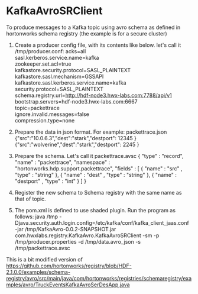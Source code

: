 # KafkaAvroSRClient 
To produce messages to a Kafka topic using avro schema as defined in hortonworks schema registry (the example is for a secure cluster)

1. Create a producer config file, with its contents like below. let's call it /tmp/producer.conf:
acks=all  
sasl.kerberos.service.name=kafka  
zookeeper.set.acl=true  
kafkastore.security.protocol=SASL_PLAINTEXT  
kafkastore.sasl.mechanism=GSSAPI  
kafkastore.sasl.kerberos.service.name=kafka  
security.protocol=SASL_PLAINTEXT  
schema.registry.url=http://hdf-node3.hwx-labs.com:7788/api/v1  
bootstrap.servers=hdf-node3.hwx-labs.com:6667  
topic=packettrace  
ignore.invalid.messages=false  
compression.type=none  

2. Prepare the data in json format. For example:  packettrace.json
{"src":"10.0.6.3","dest":"stark","destport": 12345 }
{"src":"wolverine","dest":"stark","destport": 2245 }

3. Prepare the schema. Let's call it packettrace.avsc
{
   "type" : "record",
   "name" : "packettrace",
   "namespace" : "hortonworks.hdp.support.packettrace",
   "fields" : [
      { "name" : "src" , "type" : "string" },
      { "name" : "dest" , "type" : "string" },
      { "name" : "destport" , "type" : "int" }
   ]
}

4. Register the new schema to Schema registry with the same name as that of topic.

5. The pom.xml is defined to use shaded plugin. Run the program as follows:
java /tmp -Djava.security.auth.login.config=/etc/kafka/conf/kafka_client_jaas.conf -jar /tmp/KafkaAvro-0.0.2-SNAPSHOT.jar com.hwxlabs.registry.KafkaAvro.KafkaAvroSRClient -sm -p /tmp/producer.properties -d /tmp/data.avro_json -s /tmp/packettrace.avsc

This is a bit modified version of https://github.com/hortonworks/registry/blob/HDF-2.1.0.0/examples/schema-registry/avro/src/main/java/com/hortonworks/registries/schemaregistry/examples/avro/TruckEventsKafkaAvroSerDesApp.java
